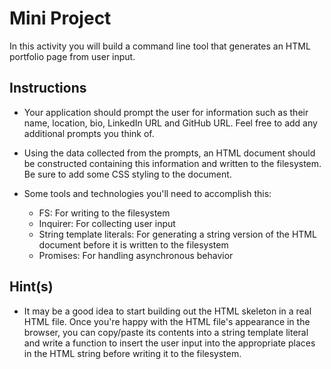 # Mini Project

In this activity you will build a command line tool that generates an HTML portfolio page from user input.

## Instructions

- Your application should prompt the user for information such as their name, location, bio, LinkedIn URL and GitHub URL. Feel free to add any additional prompts you think of.

- Using the data collected from the prompts, an HTML document should be constructed containing this information and written to the filesystem. Be sure to add some CSS styling to the document.

- Some tools and technologies you'll need to accomplish this:

  - FS: For writing to the filesystem
  - Inquirer: For collecting user input
  - String template literals: For generating a string version of the HTML document before it is written to the filesystem
  - Promises: For handling asynchronous behavior

## Hint(s)

- It may be a good idea to start building out the HTML skeleton in a real HTML file. Once you're happy with the HTML file's appearance in the browser, you can copy/paste its contents into a string template literal and write a function to insert the user input into the appropriate places in the HTML string before writing it to the filesystem.
